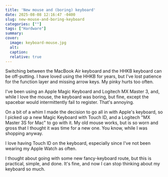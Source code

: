 ```yaml
---
title: 'New mouse and (boring) keyboard'
date: 2025-08-08 12:16:47 -0400
slug: new-mouse-and-boring-keyboard
categories: [""]
tags: ["Hardware"]
summary: 
cover: 
  image: keyboard-mouse.jpg
  alt: 
  caption: 
  relative: true
---
```


Switching between the MacBook Air keyboard and the HHKB keyboard can be off-putting. I have loved using the HHKB for years, but I've lost patience for the function layer and missing arrow keys. My pinky hurts too often.

I've been using an Apple Magic Keyboard and Logitech MX Master 3, and, while I love the mouse, the keyboard was boring, but fine, except the spacebar would intermittently fail to register. That's annoying.

On a bit of a whim I made the decision to go all in with Apple's keyboard, so I picked up a new Magic Keyboard with Touch ID, and a Logitech "MX Master 3S for Mac" to go with it. My old mouse works, but is so worn and gross that I thought it was time for a new one. You know, while I was shopping anyway.

I love having Touch ID on the keyboard, especially since I've not been wearing my Apple Watch as often.

I thought about going with some new fancy-keyboard route, but this is practical, simple, and done. It's fine, and now I can stop thinking about my keyboard so much.
